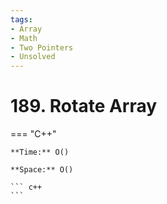 ```yaml
---
tags:
- Array
- Math
- Two Pointers
- Unsolved
---
```



# 189. Rotate Array

=== "C++"

    **Time:** O()

    **Space:** O()

    ``` c++
    ```